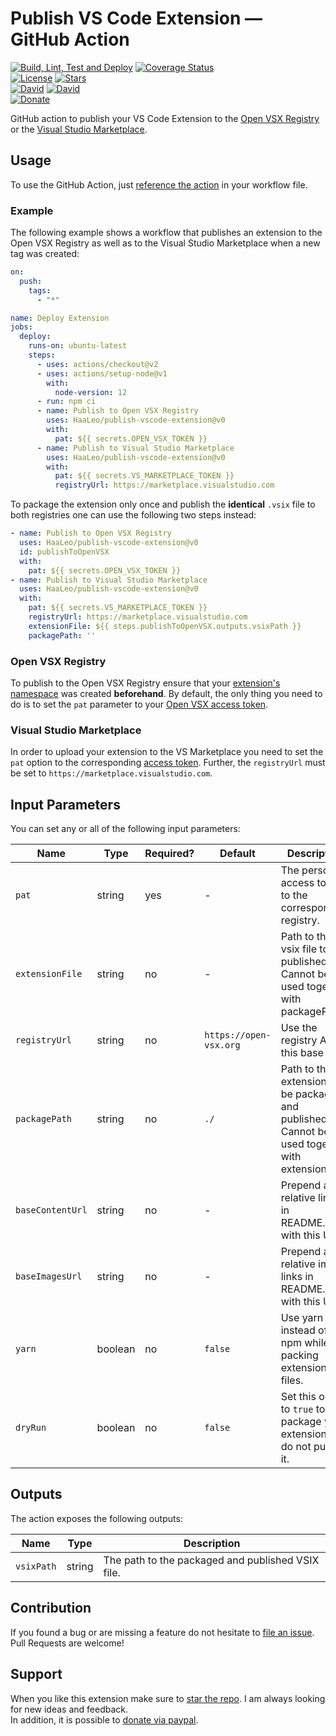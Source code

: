# Publish VS Code Extension &#8212; GitHub Action

[![Build, Lint, Test and Deploy](https://img.shields.io/github/workflow/status/HaaLeo/publish-vscode-extension/CI?style=flat-square&label=Lint%2C%20Build%2C%20Test%20and%20Deploy)](https://github.com/HaaLeo/publish-vscode-extension/actions?query=workflow%3A%22Build%2C+Lint%2C+Test+and+Deploy%22) [![Coverage Status](https://img.shields.io/coveralls/github/HaaLeo/publish-vscode-extension?style=flat-square)](https://coveralls.io/github/HaaLeo/publish-vscode-extension)  
[![License](https://img.shields.io/badge/license-MIT-brightgreen.svg?style=flat-square)](https://raw.githubusercontent.com/HaaLeo/publish-vscode-extension/master/LICENSE.txt) [![Stars](https://img.shields.io/github/stars/HaaLeo/publish-vscode-extension.svg?label=Stars&logo=github&style=flat-square)](https://github.com/HaaLeo/publish-vscode-extension/stargazers)  
[![David](https://img.shields.io/david/HaaLeo/publish-vscode-extension.svg?style=flat-square)](https://david-dm.org/HaaLeo/publish-vscode-extension) [![David](https://img.shields.io/david/dev/HaaLeo/publish-vscode-extension.svg?style=flat-square)](https://david-dm.org/HaaLeo/publish-vscode-extension?type=dev)  
[![Donate](https://img.shields.io/badge/☕️-Buy%20Me%20a%20Coffee-blue.svg?&style=flat-square)](https://www.paypal.me/LeoHanisch/3eur)

GitHub action to publish your VS Code Extension to the [Open VSX Registry](https://open-vsx.org/) or the [Visual Studio Marketplace](https://marketplace.visualstudio.com).

## Usage

To use the GitHub Action, just [reference the action](https://help.github.com/en/actions/configuring-and-managing-workflows/configuring-a-workflow#referencing-actions-in-your-workflow) in your workflow file.

### Example

The following example shows a workflow that publishes an extension to the Open VSX Registry as well as to the Visual Studio Marketplace when a new tag was created:

```yaml
on:
  push:
    tags:
      - "*"

name: Deploy Extension
jobs:
  deploy:
    runs-on: ubuntu-latest
    steps:
      - uses: actions/checkout@v2
      - uses: actions/setup-node@v1
        with:
          node-version: 12
      - run: npm ci
      - name: Publish to Open VSX Registry
        uses: HaaLeo/publish-vscode-extension@v0
        with:
          pat: ${{ secrets.OPEN_VSX_TOKEN }}
      - name: Publish to Visual Studio Marketplace
        uses: HaaLeo/publish-vscode-extension@v0
        with:
          pat: ${{ secrets.VS_MARKETPLACE_TOKEN }}
          registryUrl: https://marketplace.visualstudio.com
```

To package the extension only once and publish the **identical** `.vsix` file to both registries one can use the following two steps instead:

```yaml
- name: Publish to Open VSX Registry
  uses: HaaLeo/publish-vscode-extension@v0
  id: publishToOpenVSX
  with:
    pat: ${{ secrets.OPEN_VSX_TOKEN }}
- name: Publish to Visual Studio Marketplace
  uses: HaaLeo/publish-vscode-extension@v0
  with:
    pat: ${{ secrets.VS_MARKETPLACE_TOKEN }}
    registryUrl: https://marketplace.visualstudio.com
    extensionFile: ${{ steps.publishToOpenVSX.outputs.vsixPath }}
    packagePath: ''
```

### Open VSX Registry

To publish to the Open VSX Registry ensure that your [extension's namespace](https://github.com/eclipse/openvsx/wiki/Publishing-Extensions#2-create-the-namespace) was created **beforehand**.
By default, the only thing you need to do is to set the `pat` parameter to your [Open VSX access token](https://github.com/eclipse/openvsx/wiki/Publishing-Extensions#1-create-an-access-token). 

### Visual Studio Marketplace

In order to upload your extension to the VS Marketplace you need to set the `pat` option to the corresponding [access token](https://code.visualstudio.com/api/working-with-extensions/publishing-extension#get-a-personal-access-token). 
Further, the `registryUrl` must be set to `https://marketplace.visualstudio.com`.


## Input Parameters

You can set any or all of the following input parameters:

|Name |Type |Required? |Default |Description
|-|-|-|-|-
|`pat` |string  |yes |-|The personal access token to the corresponding registry.
|`extensionFile` |string  |no | - |Path to the vsix file to be published. Cannot be used together with packagePath.
|`registryUrl` |string  |no |`https://open-vsx.org` |Use the registry API at this base URL
|`packagePath` |string |no | `./` |Path to the extension to be packaged and published. Cannot be used together with extensionFile.
|`baseContentUrl` |string |no | - | Prepend all relative links in README.md with this URL.
|`baseImagesUrl` |string |no | - | Prepend all relative image links in README.md with this URL.
|`yarn` |boolean |no | `false` | Use yarn instead of npm while packing extension files.
|`dryRun` |boolean |no | `false` | Set this option to `true` to package your extension but do not publish it.

## Outputs

The action exposes the following outputs:

|Name |Type |Description
|-|-|-
|`vsixPath` |string |The path to the packaged and published VSIX file.

## Contribution

If you found a bug or are missing a feature do not hesitate to [file an issue](https://github.com/HaaLeo/publish-vscode-extension/issues/new/choose).  
Pull Requests are welcome!

## Support

When you like this extension make sure to [star the repo](https://github.com/HaaLeo/publish-vscode-extension/stargazers). I am always looking for new ideas and feedback.  
In addition, it is possible to [donate via paypal](https://www.paypal.me/LeoHanisch/3eur).

